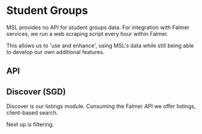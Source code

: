# Student Groups

MSL provides no API for student groups data. For integration with Falmer services, we run a web scraping script every hour within Falmer.

This allows us to 'use and enhance', using MSL's data while still being able to develop our own additional features.

## API

## Discover (SGD)
Discover is our listings module. Consuming the Falmer API we offer listings, client-based search.

Next up is filtering.